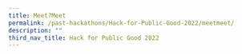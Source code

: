 ```yaml
---
title: Meet?Meet
permalink: /past-hackathons/Hack-for-Public-Good-2022/meetmeet/
description: ""
third_nav_title: Hack for Public Good 2022
---
```

